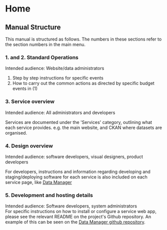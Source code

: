 # Home

## Manual Structure

This manual is structured as follows. The numbers in these sections refer to the section numbers in the main menu.

### 1. and 2. Standard Operations

Intended audience: Website/data administrators

1. Step by step instructions for specific events
2. How to carry out the common actions as directed by specific budget events in \(1\)

### 3. Service overview

Intended audience: All administrators and developers

Services are documented under the 'Services' category, outlining what each service provides. e.g. the main website, and CKAN where datasets are organised.

### 4. Design overview

Intended audience: software developers, visual designers, product developers

For developers, instructions and information regarding developing and staging/deploying software for each service is also included on each service page, like [Data Manager](services/vulekamali.gov.za/)

### 5. Development and hosting details

Intended audience: Software developers, system administrators  
For specific instructions on how to install or configure a service web app, please see the relevant README on the project's Github repository. An example of this can be seen on the [Data Manager github repository](https://github.com/OpenUpSA/vulekamali-datamanager).

